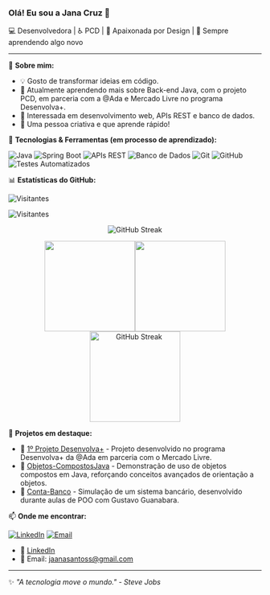 ### Olá! Eu sou a Jana Cruz 👋

💻 Desenvolvedora | ♿ PCD | 🎨 Apaixonada por Design | 🚀 Sempre aprendendo algo novo

---

🌟 **Sobre mim:**
- 💡 Gosto de transformar ideias em código.
- 🌱 Atualmente aprendendo mais sobre Back-end Java, com o projeto PCD, em parceria com a @Ada e Mercado Livre no programa Desenvolva+.
- 🎯 Interessada em desenvolvimento web, APIs REST e banco de dados.
- 🎨 Uma pessoa criativa e que aprende rápido!

📌 **Tecnologias & Ferramentas (em processo de aprendizado):**

![Java](https://img.shields.io/badge/-Java-007396?style=flat&logo=java&logoColor=white)
![Spring Boot](https://img.shields.io/badge/-Spring%20Boot-6DB33F?style=flat&logo=spring&logoColor=white)
![APIs REST](https://img.shields.io/badge/-APIs%20REST-FF6F00?style=flat&logo=api&logoColor=white)
![Banco de Dados](https://img.shields.io/badge/-Banco%20de%20Dados-4479A1?style=flat&logo=mysql&logoColor=white)
![Git](https://img.shields.io/badge/-Git-F05032?style=flat&logo=git&logoColor=white)
![GitHub](https://img.shields.io/badge/-GitHub-181717?style=flat&logo=github&logoColor=white)
![Testes Automatizados](https://img.shields.io/badge/-Testes%20Automatizados-9C27B0?style=flat&logo=testing-library&logoColor=white)

📊 **Estatísticas do GitHub:**

![Visitantes](https://komarev.com/ghpvc/?username=JanaCruzS&label=Profile%20Views&color=blue&style=flat)

![Visitantes](https://komarev.com/ghpvc/?username=JanaCruzS&label=Profile%20Views&color=blue&style=flat)

<p align="center">
  <img src="https://github-readme-streak-stats.herokuapp.com/?user=JanaCruzS&theme=dracula" alt="GitHub Streak"/>
</p>

<p align="center" style="display: flex; flex-wrap: wrap; justify-content: center;">
  <img height="180em" src="https://github-readme-stats.vercel.app/api?username=JanaCruzS&show_icons=true&theme=dracula&include_all_commits=true&count_private=true"/>
  <img height="180em" src="https://github-readme-stats.vercel.app/api/top-langs/?username=JanaCruzS&layout=compact&langs_count=7&theme=dracula"/>
  <img height="180em" src="https://github-readme-streak-stats.herokuapp.com/?user=JanaCruzS&theme=dracula" alt="GitHub Streak"/>
</p>

🚀 **Projetos em destaque:**
- 🔹 [1º Projeto Desenvolva+](https://github.com/JanaCruzS/1ProjetoDesenvolva-) - Projeto desenvolvido no programa Desenvolva+ da @Ada em parceria com o Mercado Livre.
- 🔹 [Objetos-CompostosJava](https://github.com/JanaCruzS/Objetos-CompostosJava) - Demonstração de uso de objetos compostos em Java, reforçando conceitos avançados de orientação a objetos.
- 🔹 [Conta-Banco](https://github.com/JanaCruzS/Conta-Banco) - Simulação de um sistema bancário, desenvolvido durante aulas de POO com Gustavo Guanabara.


📫 **Onde me encontrar:**

[![LinkedIn](https://img.shields.io/badge/-LinkedIn-blue?style=flat&logo=linkedin&logoColor=white)](https://www.linkedin.com/in/janainacruzoficial/)
[![Email](https://img.shields.io/badge/-Email-red?style=flat&logo=gmail&logoColor=white)](mailto:jaanasantoss@gmail.com)
- 💼 [LinkedIn](https://www.linkedin.com/in/janainacruzoficial/)
- 📧 Email: jaanasantoss@gmail.com

---

✨ _"A tecnologia move o mundo." - Steve Jobs_
